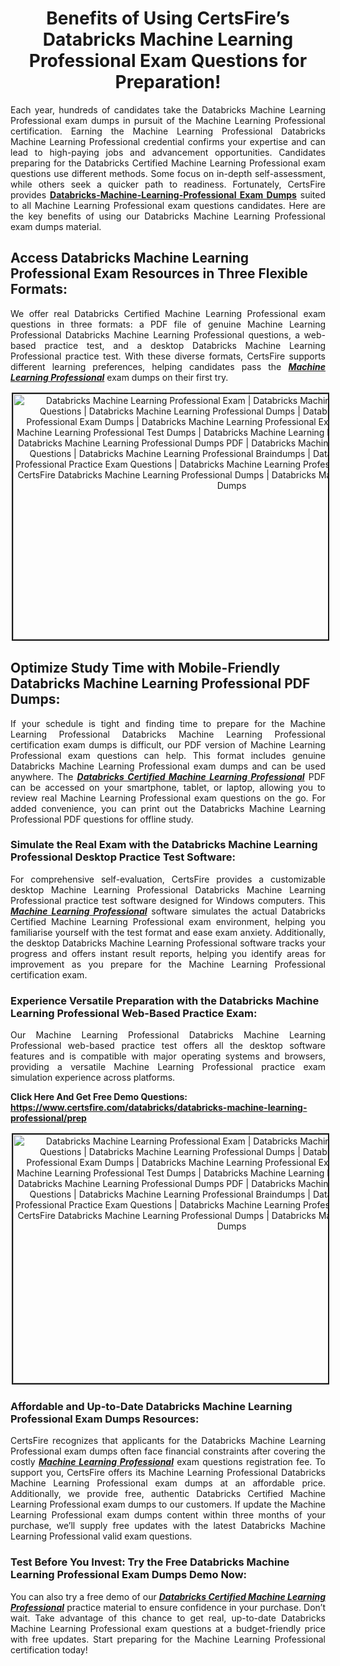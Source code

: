 <h1 style="text-align: center;"><strong>Benefits of Using CertsFire’s Databricks Machine Learning Professional Exam Questions for Preparation!</strong></h1>

<p style="text-align: justify;">Each year, hundreds of candidates take the Databricks Machine Learning Professional exam dumps in pursuit of the Machine Learning Professional certification. Earning the Machine Learning Professional Databricks Machine Learning Professional credential confirms your expertise and can lead to high-paying jobs and advancement opportunities. Candidates preparing for the Databricks Certified Machine Learning Professional exam questions use different methods. Some focus on in-depth self-assessment, while others seek a quicker path to readiness. Fortunately, CertsFire provides <strong><a href="https://www.certsfire.com/databricks/databricks-machine-learning-professional/prep">Databricks-Machine-Learning-Professional Exam Dumps</a></strong> suited to all Machine Learning Professional exam questions candidates. Here are the key benefits of using our Databricks Machine Learning Professional exam dumps material.</p>

<h2><strong>Access Databricks Machine Learning Professional Exam Resources in Three Flexible Formats:</strong></h2>

<p style="text-align: justify;">We offer real Databricks Certified Machine Learning Professional exam questions in three formats: a PDF file of genuine Machine Learning Professional Databricks Machine Learning Professional questions, a web-based practice test, and a desktop Databricks Machine Learning Professional practice test. With these diverse formats, CertsFire supports different learning preferences, helping candidates pass the <u><em><strong>Machine Learning Professional</strong></em></u> exam dumps on their first try.</p>

<p style="text-align: center;"><img alt="Databricks Machine Learning Professional Exam | Databricks Machine Learning Professional Questions | Databricks Machine Learning Professional Dumps | Databricks Machine Learning Professional Exam Dumps | Databricks Machine Learning Professional Exam Questions | Databricks Machine Learning Professional Test Dumps | Databricks Machine Learning Professional PDF Questions | Databricks Machine Learning Professional Dumps PDF | Databricks Machine Learning Professional Test Questions | Databricks Machine Learning Professional Braindumps | Databricks Machine Learning Professional Practice Exam Questions | Databricks Machine Learning Professional Exam PDF Questions | CertsFire Databricks Machine Learning Professional Dumps | Databricks Machine Learning Professional Dumps" src="https://i.ibb.co/3SDHvN0/cybermonday.jpg" style="width: 700px; height: 393px; border-width: 2px; border-style: solid; margin: 2px;" /></p>

<h2><strong>Optimize Study Time with Mobile-Friendly Databricks Machine Learning Professional PDF Dumps:</strong></h2>

<p style="text-align: justify;">If your schedule is tight and finding time to prepare for the Machine Learning Professional Databricks Machine Learning Professional certification exam dumps is difficult, our PDF version of Machine Learning Professional exam questions can help. This format includes genuine Databricks Machine Learning Professional exam dumps and can be used anywhere. The <u><em><strong>Databricks Certified Machine Learning Professional</strong></em></u> PDF can be accessed on your smartphone, tablet, or laptop, allowing you to review real Machine Learning Professional exam questions on the go. For added convenience, you can print out the Databricks Machine Learning Professional PDF questions for offline study.</p>

<h3><strong>Simulate the Real Exam with the Databricks Machine Learning Professional Desktop Practice Test Software:</strong></h3>

<p style="text-align: justify;">For comprehensive self-evaluation, CertsFire provides a customizable desktop Machine Learning Professional Databricks Machine Learning Professional practice test software designed for Windows computers. This <u><em><strong>Machine Learning Professional</strong></em></u> software simulates the actual Databricks Certified Machine Learning Professional exam environment, helping you familiarise yourself with the test format and ease exam anxiety. Additionally, the desktop Databricks Machine Learning Professional software tracks your progress and offers instant result reports, helping you identify areas for improvement as you prepare for the Machine Learning Professional certification exam.</p>

<h3><strong>Experience Versatile Preparation with the Databricks Machine Learning Professional Web-Based Practice Exam:</strong></h3>

<p style="text-align: justify;">Our Machine Learning Professional Databricks Machine Learning Professional web-based practice test offers all the desktop software features and is compatible with major operating systems and browsers, providing a versatile Machine Learning Professional practice exam simulation experience across platforms.</p>

<p><strong>Click Here And Get Free Demo Questions: <a href="https://www.certsfire.com/databricks/databricks-machine-learning-professional/prep">https://www.certsfire.com/databricks/databricks-machine-learning-professional/prep</a></strong></p>

<p style="text-align: center;"><img alt="Databricks Machine Learning Professional Exam | Databricks Machine Learning Professional Questions | Databricks Machine Learning Professional Dumps | Databricks Machine Learning Professional Exam Dumps | Databricks Machine Learning Professional Exam Questions | Databricks Machine Learning Professional Test Dumps | Databricks Machine Learning Professional PDF Questions | Databricks Machine Learning Professional Dumps PDF | Databricks Machine Learning Professional Test Questions | Databricks Machine Learning Professional Braindumps | Databricks Machine Learning Professional Practice Exam Questions | Databricks Machine Learning Professional Exam PDF Questions | CertsFire Databricks Machine Learning Professional Dumps | Databricks Machine Learning Professional Dumps" src="https://i.ibb.co/kMPNpqq/Cyber-Monday0.jpg" style="width: 700px; height: 398px; border-width: 2px; border-style: solid; margin: 2px;" /></p>

<h3><strong>Affordable and Up-to-Date Databricks Machine Learning Professional Exam Dumps Resources:</strong></h3>

<p style="text-align: justify;">CertsFire recognizes that applicants for the Databricks Machine Learning Professional exam dumps often face financial constraints after covering the costly <u><em><strong>Machine Learning Professional</strong></em></u> exam questions registration fee. To support you, CertsFire offers its Machine Learning Professional Databricks Machine Learning Professional exam dumps at an affordable price. Additionally, we provide free, authentic Databricks Certified Machine Learning Professional exam dumps to our customers. If update the Machine Learning Professional exam dumps content within three months of your purchase, we’ll supply free updates with the latest Databricks Machine Learning Professional valid exam questions.</p>

<h3><strong>Test Before You Invest: Try the Free Databricks Machine Learning Professional Exam Dumps Demo Now:</strong></h3>

<p style="text-align: justify;">You can also try a free demo of our <u><em><strong>Databricks Certified Machine Learning Professional</strong></em></u> practice material to ensure confidence in your purchase. Don’t wait. Take advantage of this chance to get real, up-to-date Databricks Machine Learning Professional exam questions at a budget-friendly price with free updates. Start preparing for the Machine Learning Professional certification today!</p>
